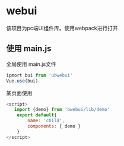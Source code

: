 # webui
该项目为pc端UI组件库。使用webpack进行打开

## 使用 main.js
全局使用 main.js文件
```javascript
ipmort bui from 'ubwebui'
Vue.use(bui)
```
某页面使用

```JavaScript
<script>
   import {demo} from 'bwebui/lib/demo'
	export default{
    	name: 'child',
    	components: { demo }
	}
</script>
```
